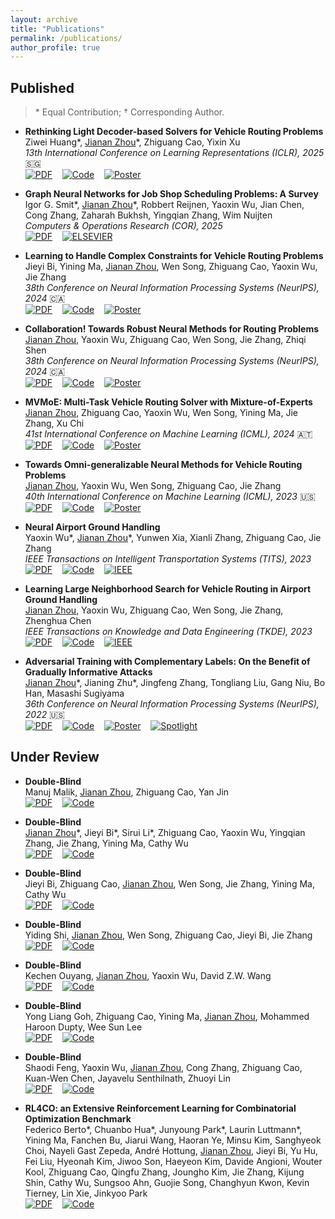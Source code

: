```yaml
---
layout: archive
title: "Publications"
permalink: /publications/
author_profile: true
---
```


<!-- {% if author.googlescholar %}
  You can also find my articles on <u><a href="{{author.googlescholar}}">my Google Scholar profile</a>.</u>
{% endif %} -->

## Published

> \* Equal Contribution; $\dagger$ Corresponding Author.
> 

* **Rethinking Light Decoder-based Solvers for Vehicle Routing Problems** \
   Ziwei Huang\*, <u>Jianan Zhou</u>\*, Zhiguang Cao, Yixin Xu \
   *13th International Conference on Learning Representations (ICLR), 2025* 🇸🇬\
   [![PDF](https://img.shields.io/badge/Download-Null-brightgreen.svg)]()&nbsp;&nbsp;&nbsp;&nbsp;[![Code](https://img.shields.io/badge/GitHub-Null-blue.svg)]()&nbsp;&nbsp;&nbsp;&nbsp;[![Poster](https://img.shields.io/badge/ICLR-Null-yellow.svg)]()

* **Graph Neural Networks for Job Shop Scheduling Problems: A Survey** \
   Igor G. Smit\*, <u>Jianan Zhou</u>\*, Robbert Reijnen, Yaoxin Wu, Jian Chen, Cong Zhang, Zaharah Bukhsh, Yingqian Zhang, Wim Nuijten \
   *Computers & Operations Research (COR), 2025* \
   [![PDF](https://img.shields.io/badge/Download-PDF-brightgreen.svg)](https://arxiv.org/pdf/2406.14096)&nbsp;&nbsp;&nbsp;&nbsp;[![ELSEVIER](https://img.shields.io/badge/ELSEVIER-COR-lightgrey.svg)](https://www.sciencedirect.com/science/article/pii/S0305054824003861)

* **Learning to Handle Complex Constraints for Vehicle Routing Problems** \
   Jieyi Bi, Yining Ma, <u>Jianan Zhou</u>, Wen Song, Zhiguang Cao, Yaoxin Wu, Jie Zhang \
   *38th Conference on Neural Information Processing Systems (NeurIPS), 2024* 🇨🇦\
   [![PDF](https://img.shields.io/badge/Download-PDF-brightgreen.svg)](https://arxiv.org/pdf/2410.21066)&nbsp;&nbsp;&nbsp;&nbsp;[![Code](https://img.shields.io/badge/GitHub-Code-blue.svg)](https://github.com/jieyibi/PIP-constraint)&nbsp;&nbsp;&nbsp;&nbsp;[![Poster](https://img.shields.io/badge/NeurIPS-Poster-yellow.svg)](https://nips.cc/virtual/2024/poster/95638)

* **Collaboration! Towards Robust Neural Methods for Routing Problems** \
   <u>Jianan Zhou</u>, Yaoxin Wu, Zhiguang Cao, Wen Song, Jie Zhang, Zhiqi Shen \
   *38th Conference on Neural Information Processing Systems (NeurIPS), 2024* 🇨🇦\
   [![PDF](https://img.shields.io/badge/Download-PDF-brightgreen.svg)](https://arxiv.org/pdf/2410.04968)&nbsp;&nbsp;&nbsp;&nbsp;[![Code](https://img.shields.io/badge/GitHub-Code-blue.svg)](https://github.com/RoyalSkye/Routing-CNF)&nbsp;&nbsp;&nbsp;&nbsp;[![Poster](https://img.shields.io/badge/NeurIPS-Poster-yellow.svg)](https://nips.cc/virtual/2024/poster/94681)

* **MVMoE: Multi-Task Vehicle Routing Solver with Mixture-of-Experts** \
  <u>Jianan Zhou</u>, Zhiguang Cao, Yaoxin Wu, Wen Song, Yining Ma, Jie Zhang, Xu Chi \
  *41st International Conference on Machine Learning (ICML), 2024* 🇦🇹\
  [![PDF](https://img.shields.io/badge/Download-PDF-brightgreen.svg)](https://arxiv.org/pdf/2405.01029)&nbsp;&nbsp;&nbsp;&nbsp;[![Code](https://img.shields.io/badge/GitHub-Code-blue.svg)](https://github.com/RoyalSkye/Routing-MVMoE)&nbsp;&nbsp;&nbsp;&nbsp;[![Poster](https://img.shields.io/badge/ICML-Poster-yellow.svg)](https://icml.cc/virtual/2024/poster/33196)

* **Towards Omni-generalizable Neural Methods for Vehicle Routing Problems** \
   <u>Jianan Zhou</u>, Yaoxin Wu, Wen Song, Zhiguang Cao, Jie Zhang \
   *40th International Conference on Machine Learning (ICML), 2023* 🇺🇸\
   [![PDF](https://img.shields.io/badge/Download-PDF-brightgreen.svg)](https://arxiv.org/pdf/2305.19587)&nbsp;&nbsp;&nbsp;&nbsp;[![Code](https://img.shields.io/badge/GitHub-Code-blue.svg)](https://github.com/RoyalSkye/Omni-VRP)&nbsp;&nbsp;&nbsp;&nbsp;[![Poster](https://img.shields.io/badge/ICML-Poster-yellow.svg)](https://icml.cc/virtual/2023/poster/25267)

* **Neural Airport Ground Handling** \
   Yaoxin Wu\*, <u>Jianan Zhou</u>\*, Yunwen Xia, Xianli Zhang, Zhiguang Cao, Jie Zhang \
   *IEEE Transactions on Intelligent Transportation Systems (TITS), 2023* \
   [![PDF](https://img.shields.io/badge/Download-PDF-brightgreen.svg)](https://arxiv.org/pdf/2303.02442)&nbsp;&nbsp;&nbsp;&nbsp;[![Code](https://img.shields.io/badge/GitHub-Code-blue.svg)](https://github.com/RoyalSkye/AGH)&nbsp;&nbsp;&nbsp;&nbsp;[![IEEE](https://img.shields.io/badge/IEEE-TITS-lightgrey.svg)](https://doi.org/10.1109/TITS.2023.3253552)
   
* **Learning Large Neighborhood Search for Vehicle Routing in Airport Ground Handling** \
   <u>Jianan Zhou</u>, Yaoxin Wu, Zhiguang Cao, Wen Song, Jie Zhang, Zhenghua Chen \
   *IEEE Transactions on Knowledge and Data Engineering (TKDE), 2023* \
   [![PDF](https://img.shields.io/badge/Download-PDF-brightgreen.svg)](https://arxiv.org/pdf/2302.13797)&nbsp;&nbsp;&nbsp;&nbsp;[![Code](https://img.shields.io/badge/GitHub-Code-blue.svg)](https://github.com/RoyalSkye/AGH)&nbsp;&nbsp;&nbsp;&nbsp;[![IEEE](https://img.shields.io/badge/IEEE-TKDE-lightgrey.svg)](https://doi.org/10.1109/TKDE.2023.3249799)

* **Adversarial Training with Complementary Labels: On the Benefit of Gradually Informative Attacks** \
   <u>Jianan Zhou</u>\*, Jianing Zhu\*, Jingfeng Zhang, Tongliang Liu, Gang Niu, Bo Han, Masashi Sugiyama \
   *36th Conference on Neural Information Processing Systems (NeurIPS), 2022* 🇺🇸\
   [![PDF](https://img.shields.io/badge/Download-PDF-brightgreen.svg)](https://arxiv.org/pdf/2211.00269)&nbsp;&nbsp;&nbsp;&nbsp;[![Code](https://img.shields.io/badge/GitHub-Code-blue.svg)](https://github.com/RoyalSkye/ATCL)&nbsp;&nbsp;&nbsp;&nbsp;[![Poster](https://img.shields.io/badge/NeurIPS-Poster-yellow.svg)](https://neurips.cc/virtual/2022/poster/55084)&nbsp;&nbsp;&nbsp;&nbsp;[![Spotlight](https://img.shields.io/badge/NeurIPS-Spotlight-red.svg)](https://nips.cc/virtual/2022/spotlight/65260)

## Under Review

* **Double-Blind** \
   Manuj Malik, <u>Jianan Zhou</u>, Zhiguang Cao, Yan Jin \
   [![PDF](https://img.shields.io/badge/Download-Null-brightgreen.svg)]()&nbsp;&nbsp;&nbsp;&nbsp;[![Code](https://img.shields.io/badge/GitHub-Null-blue.svg)]()

* **Double-Blind** \
   <u>Jianan Zhou</u>\*, Jieyi Bi\*, Sirui Li\*, Zhiguang Cao, Yaoxin Wu, Yingqian Zhang, Jie Zhang, Yining Ma, Cathy Wu \
   [![PDF](https://img.shields.io/badge/Download-Null-brightgreen.svg)]()&nbsp;&nbsp;&nbsp;&nbsp;[![Code](https://img.shields.io/badge/GitHub-Null-blue.svg)]()

* **Double-Blind** \
   Jieyi Bi, Zhiguang Cao, <u>Jianan Zhou</u>, Wen Song, Jie Zhang, Yining Ma, Cathy Wu \
   [![PDF](https://img.shields.io/badge/Download-Null-brightgreen.svg)]()&nbsp;&nbsp;&nbsp;&nbsp;[![Code](https://img.shields.io/badge/GitHub-Null-blue.svg)]()

* **Double-Blind** \
   Yiding Shi, <u>Jianan Zhou</u>, Wen Song, Zhiguang Cao, Jieyi Bi, Jie Zhang \
   [![PDF](https://img.shields.io/badge/Download-Null-brightgreen.svg)]()&nbsp;&nbsp;&nbsp;&nbsp;[![Code](https://img.shields.io/badge/GitHub-Null-blue.svg)]()
   
* **Double-Blind** \
   Kechen Ouyang, <u>Jianan Zhou</u>, Yaoxin Wu, David Z.W. Wang \
   [![PDF](https://img.shields.io/badge/Download-Null-brightgreen.svg)]()&nbsp;&nbsp;&nbsp;&nbsp;[![Code](https://img.shields.io/badge/GitHub-Null-blue.svg)]()

* **Double-Blind** \
   Yong Liang Goh, Zhiguang Cao, Yining Ma, <u>Jianan Zhou</u>, Mohammed Haroon Dupty, Wee Sun Lee \
   [![PDF](https://img.shields.io/badge/Download-Null-brightgreen.svg)]()&nbsp;&nbsp;&nbsp;&nbsp;[![Code](https://img.shields.io/badge/GitHub-Null-blue.svg)]()

* **Double-Blind** \
   Shaodi Feng, Yaoxin Wu, <u>Jianan Zhou</u>, Cong Zhang, Zhiguang Cao, Kuan-Wen Chen, Jayavelu Senthilnath, Zhuoyi Lin \
   [![PDF](https://img.shields.io/badge/Download-Null-brightgreen.svg)]()&nbsp;&nbsp;&nbsp;&nbsp;[![Code](https://img.shields.io/badge/GitHub-Null-blue.svg)]()

* **RL4CO: an Extensive Reinforcement Learning for Combinatorial Optimization Benchmark** \
   Federico Berto\*, Chuanbo Hua\*, Junyoung Park\*, Laurin Luttmann\*, Yining Ma, Fanchen Bu, Jiarui Wang, Haoran Ye, Minsu Kim, Sanghyeok Choi, Nayeli Gast Zepeda, André Hottung, <u>Jianan Zhou</u>, Jieyi Bi, Yu Hu, Fei Liu, Hyeonah Kim, Jiwoo Son, Haeyeon Kim, Davide Angioni, Wouter Kool, Zhiguang Cao, Qingfu Zhang, Joungho Kim, Jie Zhang, Kijung Shin, Cathy Wu, Sungsoo Ahn, Guojie Song, Changhyun Kwon, Kevin Tierney, Lin Xie, Jinkyoo Park \
   [![PDF](https://img.shields.io/badge/Download-PDF-brightgreen.svg)](https://arxiv.org/pdf/2306.17100)&nbsp;&nbsp;&nbsp;&nbsp;[![Code](https://img.shields.io/badge/GitHub-Code-blue.svg)](https://github.com/ai4co/rl4co)

